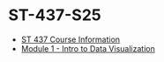 # ST-437-S25

- [ST 437 Course Information](https://howarder.github.io/ST-437-S25/Course-Info/#/title-slide)
- [Module 1 - Intro to Data Visualization](https://howarder.github.io/ST-437-S25/Module-1/Intro_to_Data_Viz/#/title-slide)
